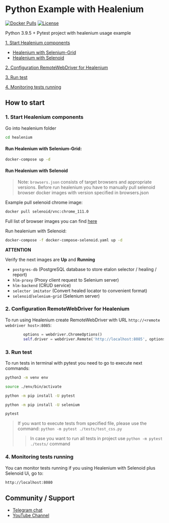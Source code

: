 # Python Example with Healenium

[![Docker Pulls](https://img.shields.io/docker/pulls/healenium/hlm-backend.svg?maxAge=25920)](https://hub.docker.com/u/healenium)
[![License](https://img.shields.io/badge/license-Apache-brightgreen.svg)](https://www.apache.org/licenses/LICENSE-2.0)

Python 3.9.5 + Pytest project with healenium usage example 

[1. Start Healenium components](#1-start-healenium-components)
* [Healenium with Selenium-Grid](#run-healenium-with-selenium-grid)
* [Healenium with Selenoid](#run-healenium-with-selenoid)


[2. Configuration RemoteWebDriver for Healenium](#2-configuration-remotewebdriver-for-healenium)

[3. Run test](#3-run-test)

[4. Monitoring tests running](#4-monitoring-tests-running)

## How to start

### 1. Start Healenium components

Go into healenium folder

```sh
cd healenium
```

#### Run Healenium with Selenium-Grid:
```sh
docker-compose up -d
```

#### Run Healenium with Selenoid

> Note: `browsers.json` consists of target browsers and appropriate versions.
> Before run healenium you have to manually pull selenoid browser docker images with version specified in browsers.json

Example pull selenoid chrome image:
```sh
docker pull selenoid/vnc:chrome_111.0
```
Full list of browser images you can find [here](https://hub.docker.com/u/selenoid)


Run healenium with Selenoid:
```sh
docker-compose -f docker-compose-selenoid.yaml up -d
```

<b>ATTENTION</b>

Verify the next images are <b>Up</b> and <b>Running</b>
- `postgres-db` (PostgreSQL database to store etalon selector / healing / report)
- `hlm-proxy` (Proxy client request to Selenium server)
- `hlm-backend` (CRUD service)
- `selector imitator` (Convert healed locator to convenient format)
- `selenoid`/`selenium-grid` (Selenium server)

### 2. Configuration RemoteWebDriver for Healenium

To run using Healenium create RemoteWebDriver with URL ```http://<remote webdriver host>:8085```:

```py
        options = webdriver.ChromeOptions()
        self.driver = webdriver.Remote('http://localhost:8085', options=options)
```

### 3. Run test
To run tests in terminal with pytest you need to go to execute next commands:

```sh
python3 -m venv env
```

```sh
source ./env/bin/activate
```

```sh
python -m pip install -U pytest
```

```sh
python -m pip install -U selenium
```

```sh
pytest
```

> If you want to execute tests from specified file, please use the command: ```python -m pytest ./tests/test_css.py```
>> In case you want to run all tests in project use ```python -m pytest ./tests/``` command

### 4. Monitoring tests running
You can monitor tests running if you using Healenium with Selenoid plus Selenoid Ui, go to:</br>
```sh
http://localhost:8080
```

## Community / Support

* [Telegram chat](https://t.me/healenium)
* [YouTube Channel](https://www.youtube.com/channel/UCsZJ0ri-Hp7IA1A6Fgi4Hvg)

